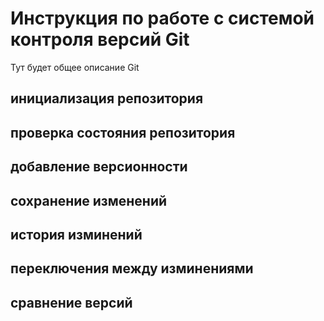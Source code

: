 # Инструкция по работе с системой контроля версий Git

Тут будет общее описание Git

## инициализация репозитория

## проверка состояния репозитория

## добавление версионности

## сохранение изменений

## история изминений

## переключения между изминениями

## сравнение версий

##